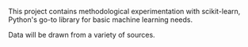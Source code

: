 This project contains methodological experimentation with scikit-learn, Python's
go-to library for basic machine learning needs.

Data will be drawn from a variety of sources. 
